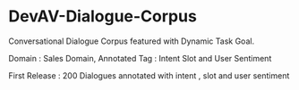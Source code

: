 # DevAV-Dialogue-Corpus
Conversational Dialogue Corpus featured with Dynamic Task Goal.  

Domain : Sales Domain, Annotated Tag : Intent Slot and User Sentiment 


First Release  : 200 Dialogues annotated with intent , slot and user sentiment
